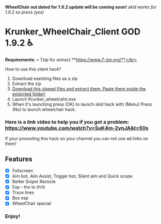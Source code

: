 **WheelChair out dated for 1.9.2 update will be coming soon!** *skid works for 1.9.2 so press (yes)*

# Krunker_WheelChair_Client GOD 1.9.2 ♿

<b>Requirements:</b> • 7zip for extract **https://www.7-zip.org/**</br>

How to use this client hack?

1. Download exeisting files as a zip
2. Extract the zip
3. [Download this zipped files and extract them. Paste them inside the extarcted folder!](https://mega.nz/#!g4BFjQzT!hr_Oru_ex1buCIfwAYDL5SEhRMe0KuvYONfVPNxgMdI)
4. Launch Krunker_wheelcahir.exe
5. When it's launching press (OK) to launch skid hack with (Menu) Press (No) to launch wheelchair hack.

### Here is a link video to help you if you got a problem: https://www.youtube.com/watch?v=SuK4m-2ynJA&t=50s 

If your promoting this hack on your channel you can not use ad links on them!

## Features
- [x] Fullscreen
- [x] Aim bot, Aim Assist, Trigger bot, Silent aim and Quick scope
- [x] Better Sniper Recticle
- [x] Esp - thx to (hrt)
- [x] Trace lines
- [x] Box esp
- [x] WheelChair special

### Enjoy!
